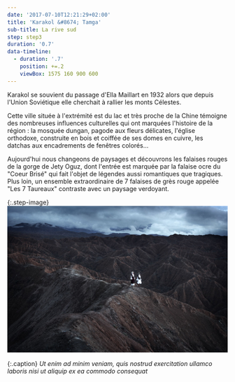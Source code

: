```yaml
---
date: '2017-07-10T12:21:29+02:00'
title: 'Karakol &#8674; Tamga'
sub-title: La rive sud
step: step3
duration: '0.7'
data-timeline:
  - duration: '.7'
    position: +=.2
    viewBox: 1575 160 900 600
---
```

Karakol se souvient du passage d'Ella Maillart en 1932 alors que depuis l'Union Soviétique elle cherchait à rallier les monts Célestes.

Cette ville située à l'extrémité est du lac et très proche de la Chine témoigne des nombreuses influences culturelles qui ont marquées l'histoire de la région : la mosquée dungan, pagode aux fleurs délicates, l'église orthodoxe, construite en bois et coiffée de ses domes en cuivre, les datchas aux encadrements de fenêtres colorés...

Aujourd'hui nous changeons de paysages et découvrons les falaises rouges de la gorge de Jety Oguz, dont l'entrée est marquée par la falaise ocre du "Coeur Brisé" qui fait l'objet de légendes aussi romantiques que tragiques. Plus loin, un ensemble extraordinaire de 7 falaises de grès rouge appelée "Les 7 Taureaux" contraste avec un paysage verdoyant.



{:.step-image}
[![](/assets/img/uploads/kirghyzstan.jpeg)](/assets/img/uploads/kirghyzstan.jpeg "kirghyzstan")

{:.caption}
_Ut enim ad minim veniam, quis nostrud exercitation ullamco laboris nisi ut aliquip ex ea commodo consequat_
